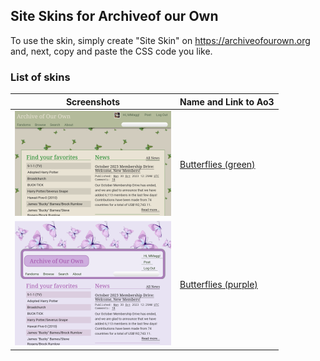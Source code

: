 ## Site Skins for Archiveof our Own
To use the skin, simply create "Site Skin" on https://archiveofourown.org and, next, copy and paste the CSS code you like.

### List of skins
| Screenshots | Name and Link to Ao3 |
| --- | --- |
| ![Butterflies green](https://github.com/Ao3SiteSkins/Original-skins/blob/main/Screenshots/Butterfliesgreen.png "Butterflies green") | <a href="https://archiveofourown.org/works/51412624">Butterflies (green)</a> |
| ![Butterflies green](https://github.com/Ao3SiteSkins/Original-skins/blob/main/Screenshots/Butterfliespurple.png "Butterflies purple") | <a href="https://archiveofourown.org/works/51412987">Butterflies (purple)</a> |
